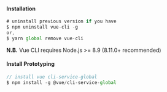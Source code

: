 #### Installation

```js
# uninstall previous version if you have
$ npm uninstall vue-cli -g
or,
$ yarn global remove vue-cli
```

**N.B.** Vue CLI requires Node.js >= 8.9 (8.11.0+ recommended)

#### Install Prototyping

```js
// install vue cli-service-global
$ npm install -g @vue/cli-service-global
```